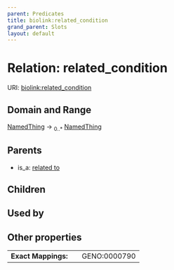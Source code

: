 ```yaml
---
parent: Predicates
title: biolink:related_condition
grand_parent: Slots
layout: default
---
```


# Relation: related_condition




URI: [biolink:related_condition](https://w3id.org/biolink/vocab/related_condition)

## Domain and Range

[NamedThing](NamedThing.md) ->  <sub>0..*</sub> [NamedThing](NamedThing.md)

## Parents

 *  is_a: [related to](related_to.md)

## Children


## Used by


## Other properties

|  |  |  |
| --- | --- | --- |
| **Exact Mappings:** | | GENO:0000790 |

